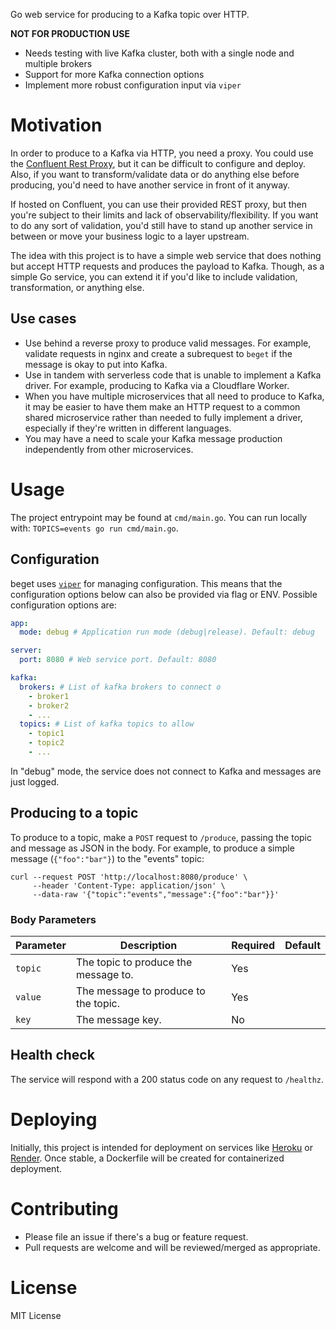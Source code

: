 Go web service for producing to a Kafka topic over HTTP.

**NOT FOR PRODUCTION USE**
- Needs testing with live Kafka cluster, both with a single node and multiple brokers
- Support for more Kafka connection options
- Implement more robust configuration input via `viper`

# Motivation
In order to produce to a Kafka via HTTP, you need a proxy. You could use the [Confluent Rest Proxy](https://github.com/confluentinc/kafka-rest), but it can be difficult to configure and deploy. Also, if you want to transform/validate data or do anything else before producing, you'd need to have another service in front of it anyway.

If hosted on Confluent, you can use their provided REST proxy, but then you're subject to their limits and lack of observability/flexibility. If you want to do any sort of validation, you'd still have to stand up another service in between or move your business logic to a layer upstream.

The idea with this project is to have a simple web service that does nothing but accept HTTP requests and produces the payload to Kafka. Though, as a simple Go service, you can extend it if you'd like to include validation, transformation, or anything else.

## Use cases

* Use behind a reverse proxy to produce valid messages. For example, validate requests in nginx and create a subrequest to `beget` if the message is okay to put into Kafka.
* Use in tandem with serverless code that is unable to implement a Kafka driver. For example, producing to Kafka via a Cloudflare Worker.
* When you have multiple microservices that all need to produce to Kafka, it may be easier to have them make an HTTP request to a common shared microservice rather than needed to fully implement a driver, especially if they're written in different languages.
* You may have a need to scale your Kafka message production independently from other microservices.

# Usage

The project entrypoint may be found at `cmd/main.go`. You can run locally with: `TOPICS=events go run cmd/main.go`.

## Configuration

beget uses [`viper`](https://github.com/spf13/viper) for managing configuration. This means that the configuration options below can also be provided via flag or ENV. Possible configuration options are:

```yaml
app:
  mode: debug # Application run mode (debug|release). Default: debug

server:
  port: 8080 # Web service port. Default: 8080

kafka:
  brokers: # List of kafka brokers to connect o 
    - broker1
    - broker2
    - ...
  topics: # List of kafka topics to allow
    - topic1
    - topic2
    - ...
```

In "debug" mode, the service does not connect to Kafka and messages are just logged.


## Producing to a topic
To produce to a topic, make a `POST` request to `/produce`, passing the topic and message as JSON in the body. For example, to produce a simple message (`{"foo":"bar"}`) to the "events" topic:
```
curl --request POST 'http://localhost:8080/produce' \
     --header 'Content-Type: application/json' \
     --data-raw '{"topic":"events","message":{"foo":"bar"}}'
```

### Body Parameters
| Parameter | Description                          | Required | Default |
|-----------|--------------------------------------|----------|---------|
| `topic`   | The topic to produce the message to. | Yes      |         |
| `value` | The message to produce to the topic. | Yes      |         |
| `key` | The message key. | No      |         |

## Health check
The service will respond with a 200 status code on any request to `/healthz`.

# Deploying

Initially, this project is intended for deployment on services like [Heroku](https://www.heroku.com/) or [Render](https://render.com/). Once stable, a Dockerfile will be created for containerized deployment.

# Contributing

* Please file an issue if there's a bug or feature request.
* Pull requests are welcome and will be reviewed/merged as appropriate.

# License

MIT License
